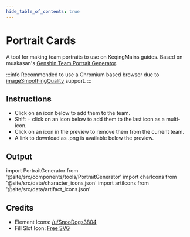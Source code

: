 ```yaml
---
hide_table_of_contents: true
---
```


# Portrait Cards

A tool for making team portraits to use on KeqingMains guides. Based on muakasan's [Genshin Team Portrait Generator](https://github.com/muakasan/genshin-portraits).

:::info
Recommended to use a Chromium based browser due to [imageSmoothingQuality](https://developer.mozilla.org/en-US/docs/Web/API/CanvasRenderingContext2D/imageSmoothingQuality#browser_compatibility) support.
:::

## Instructions

* Click on an icon below to add them to the team.
* Shift + click on an icon below to add them to the last icon as a multi-icon.
* Click on an icon in the preview to remove them from the current team.
* A link to download as .png is available below the preview.

## Output

import PortraitGenerator from '@site/src/components/tools/PortraitGenerator'
import charIcons from '@site/src/data/character_icons.json'
import artiIcons from '@site/src/data/artifact_icons.json'

<PortraitGenerator charIcons={charIcons} artiIcons={artiIcons} />

## Credits

* Element Icons: [/u/SnooDogs3804](https://www.reddit.com/r/Genshin_Impact/comments/jk3vho/hi_i_made_some_5000x5000_transparent_element/)
* Fill Slot Icon: [Free SVG](https://freesvg.org/user-icon-picture)

